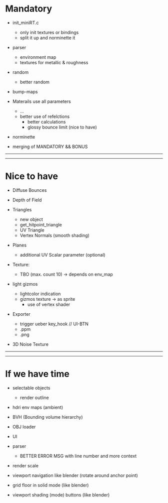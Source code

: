 # Mandatory

- init_miniRT.c
	- only init textures or bindings
	- split it up and norminette it

- parser
	- environment map
	- textures for metallic & roughness

- random
	- better random

- bump-maps

- Materails use all parameters
	- …	
	- better use of refelctions
		- better calculations
		- glossy bounce limit (nice to have)

- norminette

- merging of MANDATORY && BONUS

---
---
# Nice to have

- Diffuse Bounces

- Depth of Field

- Triangles
	- new object
	- get_hitpoint_triangle
	- UV Triangle
	- Vertex Normals (smooth shading)

- Planes
	- additional UV Scalar parameter (optional)

- Texture:
	- TBO (max. count 10) -> depends on env_map

- light gizmos
	- lightcolor indication
	- gizmos texture -> as sprite
		- use of vertex shader

- Exporter
	- trigger ueber key_hook // UI-BTN
	- .ppm
	- .png

- 3D Noise Texture

---
---
# If we have time

- selectable objects
	- render outline

- hdri env maps (ambient)

- BVH (Bounding volume hierarchy)

- OBJ loader

- UI

- parser
	- BETTER ERROR MSG with line number and more context

- render scale

- viewport navigation like blender (rotate around anchor point)

- grid floor in solid mode (like blender)
- viewport shading (mode) buttons (like blender)

